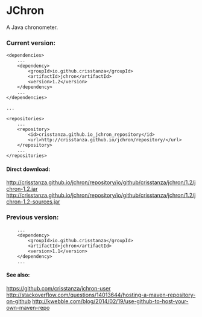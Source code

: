 # JChron

A Java chronometer.


### Current version:

    <dependencies>
        ...
        <dependency>
            <groupId>io.github.crisstanza</groupId>
            <artifactId>jchron</artifactId>
            <version>1.2</version>
        </dependency>
        ...
    </dependencies>

    ...

    <repositories>
        ...
        <repository>
            <id>crisstanza.github.io_jchron_repository</id>
            <url>http://crisstanza.github.io/jchron/repository/</url>
        </repository>
        ...
    </repositories>


#### Direct download:

  http://crisstanza.github.io/jchron/repository/io/github/crisstanza/jchron/1.2/jchron-1.2.jar
  http://crisstanza.github.io/jchron/repository/io/github/crisstanza/jchron/1.2/jchron-1.2-sources.jar


### Previous version:

        ...
        <dependency>
            <groupId>io.github.crisstanza</groupId>
            <artifactId>jchron</artifactId>
            <version>1.1</version>
        </dependency>
        ...


#### See also:

  https://github.com/crisstanza/jchron-user
  http://stackoverflow.com/questions/14013644/hosting-a-maven-repository-on-github
  http://kwebble.com/blog/2014/02/19/use-github-to-host-your-own-maven-repo
